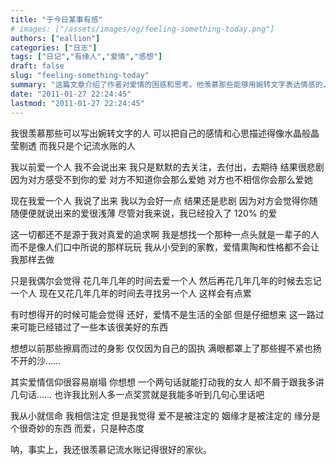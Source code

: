 ```yaml
---
title: "于今日某事有感"
# images: ["/assets/images/og/feeling-something-today.png"]
authors: ["eallion"]
categories: ["日志"]
tags: ["日记","有缘人","爱情","感想"]
draft: false
slug: "feeling-something-today"
summary: "这篇文章介绍了作者对爱情的困惑和思考。他羡慕那些能够用婉转文字表达情感的人，而自己只是个记录流水账的人。他过去默默地爱一个人，但对方无法感受到他的爱，结果很悲剧。现在他学会了表达爱意，但依然面临难题，对方认为他的爱不够深刻。作者认为自己不仅是在寻找真爱，还想找到一位可以一辈子相伴的人。然而，他开始感觉这样追求爱情很累，导致错过了一些美好的事物。他提到了爱情信仰的崩塌和缘分的奇妙，以及自己的命运观。最后，他表达了对那些能够记录生活精彩瞬间的人的羡慕。"
date: "2011-01-27 22:24:45"
lastmod: "2011-01-27 22:24:45"
---
```


我很羡慕那些可以写出婉转文字的人
可以把自己的感情和心思描述得像水晶般晶莹剔透
而我只是个记流水账的人

我以前爱一个人
我不会说出来
我只是默默的去关注，去付出，去期待
结果很悲剧
因为对方感受不到你的爱
对方不知道你会那么爱她
对方也不相信你会那么爱她

现在我爱一个人
我说了出来
我以为会好一点
结果还是悲剧
因为对方会觉得你随随便便就说出来的爱很浅薄
尽管对我来说，我已经投入了 120% 的爱

这一切都还不是源于我对真爱的追求啊
我是想找一个那种一点头就是一辈子的人
而不是像人们口中所说的那样玩玩
我从小受到的家教，爱情熏陶和性格都不会让我那样去做

只是我偶尔会觉得
花几年几年的时间去爱一个人
然后再花几年几年的时候去忘记一个人
现在又花几年几年的时间去寻找另一个人
这样会有点累

有时想得开的时候可能会觉得
还好，爱情不是生活的全部
但是仔细想来
这一路过来可能已经错过了一些本该很美好的东西

想想以前那些擦肩而过的身影
仅仅因为自己的固执
满眼都罩上了那些握不紧也扬不开的沙……

其实爱情信仰很容易崩塌
你想想
一个两句话就能打动我的女人
却不屑于跟我多讲几句话……
也许我比别人多一点奖赏就是我能多听到几句心里话吧

我从小就信命
我相信注定
但是我觉得
爱不是被注定的
姻缘才是被注定的
缘分是个很奇妙的东西
而爱，只是种态度

呐，事实上，我还很羡慕记流水账记得很好的家伙。
